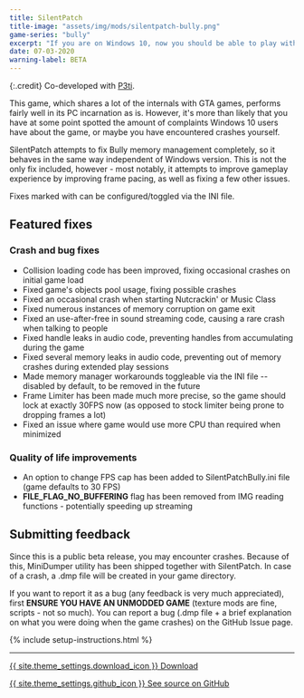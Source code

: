 ```yaml
---
title: SilentPatch
title-image: "assets/img/mods/silentpatch-bully.png"
game-series: "bully"
excerpt: "If you are on Windows 10, now you should be able to play without crashes."
date: 07-03-2020
warning-label: BETA
---
```


{:.credit}
Co-developed with [P3ti](https://github.com/P3ti).

This game, which shares a lot of the internals with GTA games, performs fairly well in its PC incarnation as is.
However, it's more than likely that you have at some point spotted the amount of complaints Windows 10
users have about the game, or maybe you have encountered crashes yourself.

SilentPatch attempts to fix Bully memory management completely, so it behaves in the same way independent
of Windows version. This is not the only fix included, however - most notably, it attempts to improve
gameplay experience by improving frame pacing, as well as fixing a few other issues.

Fixes marked with <i class="fas fa-cog"></i> can be configured/toggled via the INI file.

## Featured fixes
### Crash and bug fixes
* Collision loading code has been improved, fixing occasional crashes on initial game load
* Fixed game's objects pool usage, fixing possible crashes
* Fixed an occasional crash when starting Nutcrackin' or Music Class
* Fixed numerous instances of memory corruption on game exit
* Fixed an use-after-free in sound streaming code, causing a rare crash when talking to people
* Fixed handle leaks in audio code, preventing handles from accumulating during the game
* Fixed several memory leaks in audio code, preventing out of memory crashes during extended play sessions
* <i class="fas fa-cog"></i> Made memory manager workarounds toggleable via the INI file -- disabled by default, to be removed in the future
* Frame Limiter has been made much more precise, so the game should lock at exactly 30FPS now
  (as opposed to stock limiter being prone to dropping frames a lot)
* Fixed an issue where game would use more CPU than required when minimized

### Quality of life improvements
* <i class="fas fa-cog"></i> An option to change FPS cap has been added to SilentPatchBully.ini file (game defaults to 30 FPS)
* **FILE_FLAG_NO_BUFFERING** flag has been removed from IMG reading functions - potentially speeding up streaming


## Submitting feedback
Since this is a public beta release, you may encounter crashes. Because of this, MiniDumper utility has
been shipped together with SilentPatch. In case of a crash, a .dmp file will be created in your game directory.

If you want to report it as a bug (any feedback is very much appreciated), first **ENSURE YOU HAVE AN UNMODDED GAME**
(texture mods are fine, scripts - not so much). You can report a bug (.dmp file + a brief explanation on what
you were doing when the game crashes) on the GitHub Issue page.

{% include setup-instructions.html %}

***

<a href="https://github.com/CookiePLMonster/SilentPatchBully/releases/latest/download/SilentPatchBully.zip" class="button">{{ site.theme_settings.download_icon }} Download</a>

<a href="https://github.com/CookiePLMonster/SilentPatchBully" class="button github" target="_blank">{{ site.theme_settings.github_icon }} See source on GitHub</a>